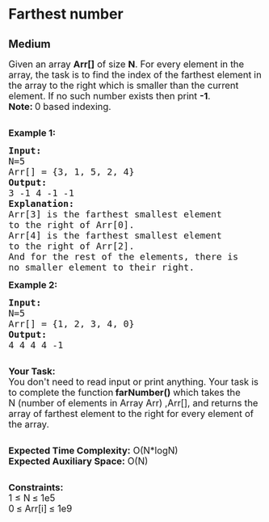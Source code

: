 # Farthest number
## Medium 
<div class="problem-statement" style="user-select: auto;">
                <p style="user-select: auto;"></p><p style="user-select: auto;"><span style="font-size: 18px; user-select: auto;">Given an array <strong style="user-select: auto;">A</strong><strong style="user-select: auto;">rr[]</strong>&nbsp;of size&nbsp;<strong style="user-select: auto;">N</strong>. For every element in the array, the task is to find the index of the farthest element in the array to the right which is smaller than the current element. If no such number exists then print&nbsp;<strong style="user-select: auto;">-1</strong>.</span><br style="user-select: auto;">
<strong style="user-select: auto;"><span style="font-size: 18px; user-select: auto;">Note: </span></strong><span style="font-size: 18px; user-select: auto;">0 based indexing.</span></p>

<p style="user-select: auto;"><br style="user-select: auto;">
<span style="font-size: 18px; user-select: auto;"><strong style="user-select: auto;">Example 1:</strong></span></p>

<pre style="user-select: auto;"><span style="font-size: 18px; user-select: auto;"><strong style="user-select: auto;">Input:</strong> </span>
<span style="font-size: 18px; user-select: auto;">N=5</span>
<span style="font-size: 18px; user-select: auto;">Arr[] = {3, 1, 5, 2, 4}</span>
<span style="font-size: 18px; user-select: auto;"><strong style="user-select: auto;">Output:</strong> </span>
<span style="font-size: 18px; user-select: auto;">3 -1 4 -1 -1</span>
<strong style="user-select: auto;"><span style="font-size: 18px; user-select: auto;">Explanation:</span></strong>
<span style="font-size: 18px; user-select: auto;">Arr[3] is the farthest smallest element
to the right of Arr[0].
Arr[4] is the farthest smallest element
to the right of Arr[2].
And for the rest of the elements, there is
no smaller element to their right.</span>
</pre>

<p style="user-select: auto;"><span style="font-size: 18px; user-select: auto;"><strong style="user-select: auto;">Example 2:</strong></span></p>

<pre style="user-select: auto;"><span style="font-size: 18px; user-select: auto;"><strong style="user-select: auto;">Input:</strong> </span>
<span style="font-size: 18px; user-select: auto;">N=5</span>
<span style="font-size: 18px; user-select: auto;">Arr[] = {1, 2, 3, 4, 0}</span>
<span style="font-size: 18px; user-select: auto;"><strong style="user-select: auto;">Output:</strong> </span>
<span style="font-size: 18px; user-select: auto;">4 4 4 4 -1</span></pre>

<p style="user-select: auto;"><br style="user-select: auto;">
<span style="font-size: 18px; user-select: auto;"><strong style="user-select: auto;">Your Task:&nbsp;</strong></span><br style="user-select: auto;">
<span style="font-size: 18px; user-select: auto;">You don't need to read input or print anything. Your task is to complete the function<strong style="user-select: auto;"> farNumber()</strong>&nbsp;which takes the N&nbsp;(number of elements in Array Arr) ,Arr[], and returns the array&nbsp;of farthest element to the right for&nbsp;every&nbsp;element of the array.</span></p>

<p style="user-select: auto;"><br style="user-select: auto;">
<span style="font-size: 18px; user-select: auto;"><strong style="user-select: auto;">Expected Time Complexity:</strong> O(N*logN)<br style="user-select: auto;">
<strong style="user-select: auto;">Expected Auxiliary Space:</strong> O(N)</span></p>

<p style="user-select: auto;"><br style="user-select: auto;">
<strong style="user-select: auto;"><span style="font-size: 18px; user-select: auto;">Constraints:</span></strong><br style="user-select: auto;">
<span style="font-size: 18px; user-select: auto;">1 </span> <span style="font-size: 18px; user-select: auto;">≤ </span> <span style="font-size: 18px; user-select: auto;">N</span> <span style="font-size: 18px; user-select: auto;">≤ </span> <span style="font-size: 18px; user-select: auto;">1e5<br style="user-select: auto;">
0</span> <span style="font-size: 18px; user-select: auto;">≤ </span> <span style="font-size: 18px; user-select: auto;">Arr[i]</span>&nbsp;<span style="font-size: 18px; user-select: auto;">≤ </span> <span style="font-size: 18px; user-select: auto;">1e9&nbsp;</span></p>
 <p style="user-select: auto;"></p>
            </div>